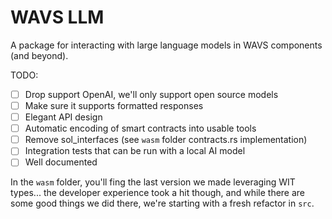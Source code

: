 # WAVS LLM

A package for interacting with large language models in WAVS components (and beyond).

TODO:
- [ ] Drop support OpenAI, we'll only support open source models
- [ ] Make sure it supports formatted responses
- [ ] Elegant API design
- [ ] Automatic encoding of smart contracts into usable tools
- [ ] Remove sol_interfaces (see `wasm` folder contracts.rs implementation)
- [ ] Integration tests that can be run with a local AI model
- [ ] Well documented

In the `wasm` folder, you'll fing the last version we made leveraging WIT types... the developer experience took a hit though, and while there are some good things we did there, we're starting with a fresh refactor in `src`.
